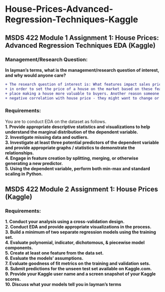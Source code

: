 # House-Prices-Advanced-Regression-Techniques-Kaggle
## MSDS 422 Module 1 Assignment 1: House Prices: Advanced Regression Techniques EDA (Kaggle) 
### Management/Research Question:
**In layman’s terms, what is the management/research question of interest, and why would anyone care?**<br>
```diff
+ The research question of interest is: What features impact sales price? Someone might care about this
+ in order to set the price of a house on the market based on these features knowing that, for example, a fire
+ place making a house more valuable to buyers. Another reason someone might care is if a certain feature has a
+ negative correlation with house price - they might want to change or spin that feature for the sale.
```
### Requirements:
You are to conduct EDA on the dataset as follows. <br>
**1. Provide appropriate descriptive statistics and visualizations to help understand the marginal distribution of the dependent variable.**<br>
**2. Investigate missing data and outliers.**<br>
**3. Investigate at least three potential predictors of the dependent variable and provide appropriate graphs / statistics to demonstrate the relationships.**<br>
**4. Engage in feature creation by splitting, merging, or otherwise generating a new predictor.**<br>
**5. Using the dependent variable, perform both min-max and standard scaling in Python.**<br>

## MSDS 422 Module 2 Assignment 1: House Prices (Kaggle)
### Requirements:
**1. Conduct your analysis using a cross-validation design.**<br>
**2. Conduct EDA and provide appropriate visualizations in the process.**<br>
**3. Build a minimum of two separate regression models using the training set.**<br>
**4. Evaluate polynomial, indicator, dichotomous, & piecewise model components.**<br>
**5. Create at least one feature from the data set.**<br>
**6. Evaluate the models’ assumptions.**<br>
**7. Evaluate goodness of fit metrics on the training and validation sets.**<br>
**8. Submit predictions for the unseen test set available on Kaggle.com.**<br>
**9. Provide your Kaggle user name and a screen snapshot of your Kaggle scores.**<br>
**10. Discuss what your models tell you in layman’s terms**<br>

